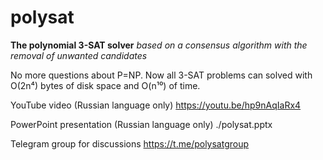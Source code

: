 # polysat
**The polynomial 3-SAT solver**
*based on a consensus algorithm with the removal of unwanted candidates*

No more questions about P=NP. 
Now all 3-SAT problems can solved with O(2n⁴) bytes of disk space and O(n¹⁰) of time.

YouTube video (Russian language only)
https://youtu.be/hp9nAqIaRx4

PowerPoint presentation (Russian language only) ./polysat.pptx

Telegram group for discussions
https://t.me/polysatgroup

